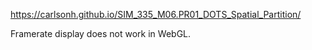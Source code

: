 https://carlsonh.github.io/SIM_335_M06.PR01_DOTS_Spatial_Partition/

Framerate display does not work in WebGL.
